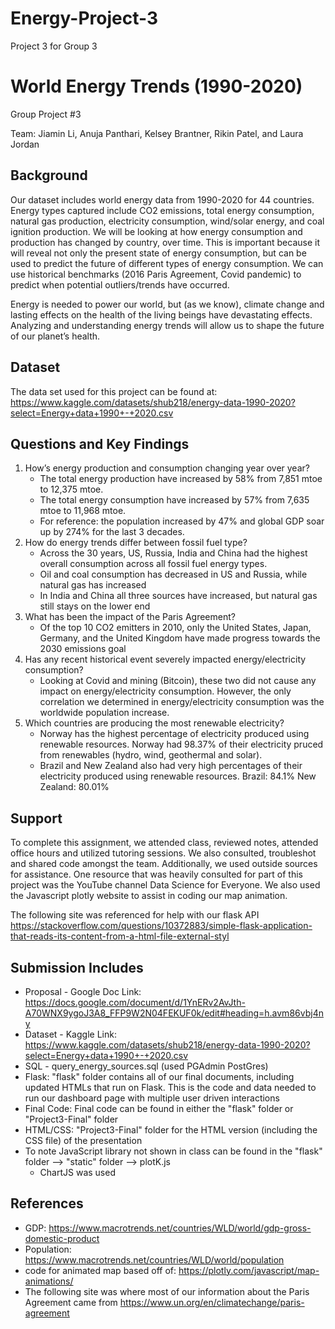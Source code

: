 # Energy-Project-3
Project 3 for Group 3
# World Energy Trends (1990-2020)
Group Project #3

Team: Jiamin Li, Anuja Panthari, Kelsey Brantner, Rikin Patel, and Laura Jordan

## Background
Our dataset includes world energy data from 1990-2020 for 44 countries. Energy types captured include CO2 emissions, total energy consumption, natural gas production, electricity consumption, wind/solar energy, and coal ignition production. We will be looking at how energy consumption and production has changed by country, over time. This is important because it will reveal not only the present state of energy consumption, but can be used to predict the future of different types of energy consumption. We can use historical benchmarks (2016 Paris Agreement, Covid pandemic) to predict when potential outliers/trends have occurred. 

Energy is needed to power our world, but (as we know), climate change and lasting effects on the health of the living beings have devastating effects. Analyzing and understanding energy trends will allow us to shape the future of our planet’s health. 

## Dataset
The data set used for this project can be found at: https://www.kaggle.com/datasets/shub218/energy-data-1990-2020?select=Energy+data+1990+-+2020.csv

## Questions and Key Findings
1. How’s energy production and consumption changing year over year?
   * The total energy production have increased by 58% from 7,851 mtoe to 12,375 mtoe.
   * The total energy consumption have increased by 57% from 7,635 mtoe to 11,968 mtoe.
   * For reference: the population increased by 47% and global GDP soar up by 274% for the last 3 decades. 
2. How do energy trends differ between fossil fuel type?
   * Across the 30 years, US, Russia, India and China had the highest overall consumption across all fossil fuel energy types.
   * Oil and coal consumption has decreased in US and Russia, while natural gas has increased
   * In India and China all three sources have increased, but natural gas still stays on the lower end
3. What has been the impact of the Paris Agreement?
   * Of the top 10 CO2 emitters in 2010, only the United States, Japan, Germany, and the United Kingdom have made progress towards the 2030 emissions goal
4. Has any recent historical event severely impacted energy/electricity consumption?
   * Looking at Covid and mining (Bitcoin), these two did not cause any impact on energy/electricity consumption. However, the only correlation we determined in energy/electricity consumption was the worldwide population increase.
5. Which countries are producing the most renewable electricity?
   * Norway has the highest percentage of electricity produced using renewable resources. Norway had 98.37% of their electricity pruced from renewables (hydro, wind, geothermal and solar).
   * Brazil and New Zealand also had very high percentages of their electricity produced using renewable resources.
Brazil: 84.1%
New Zealand: 80.01%

## Support
To complete this assignment, we attended class, reviewed notes, attended office hours and utilized tutoring sessions. We also consulted, troubleshot and shared code amongst the team. Additionally, we used outside sources for assistance. One resource that was heavily consulted for part of this project was the YouTube channel Data Science for Everyone. We also used the Javascript plotly website to assist in coding our map animation. 

The following site was referenced for help with our flask API
https://stackoverflow.com/questions/10372883/simple-flask-application-that-reads-its-content-from-a-html-file-external-styl

## Submission Includes 
* Proposal - Google Doc Link: https://docs.google.com/document/d/1YnERv2AvJth-A70WNX9ygoJ3A8_FFP9W2N04FEKUF0k/edit#heading=h.avm86vbj4ny
* Dataset - Kaggle Link: https://www.kaggle.com/datasets/shub218/energy-data-1990-2020?select=Energy+data+1990+-+2020.csv
* SQL - query_energy_sources.sql (used PGAdmin PostGres)
* Flask: "flask" folder contains all of our final documents, including updated HTMLs that run on Flask. This is the code and data needed to run our dashboard page with multiple user driven interactions
* Final Code: Final code can be found in either the "flask" folder or "Project3-Final" folder
* HTML/CSS: "Project3-Final" folder for the HTML version (including the CSS file) of the presentation
* To note JavaScript library not shown in class can be found in the "flask" folder --> "static" folder --> plotK.js
  * ChartJS was used

## References
* GDP: https://www.macrotrends.net/countries/WLD/world/gdp-gross-domestic-product <br>
* Population: https://www.macrotrends.net/countries/WLD/world/population
* code for animated map based off of: https://plotly.com/javascript/map-animations/
* The following site was where most of our information about the Paris Agreement came from
https://www.un.org/en/climatechange/paris-agreement
